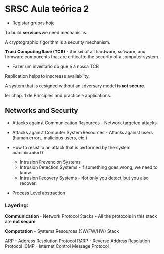 # SRSC Aula teórica 2

- Registar grupos hoje

To build **services** we need mechanisms.

A cryptographic algorithm is a security mechanism.

**Trust Computing Base (TCB)** - the set of all hardware, software, and firmware components that are critical to the security of a computer system.

- Fazer um inventário do que é a nossa TCB

Replication helps to inscrease availability.

A system that is designed without an adversary model **is not secure.**

ler chap. 1 de Principles and practice e applications.

## Networks and Security

- Attacks against Communication Resources - Network-targeted attacks
- Attacks against Computer System Resources - Attacks against users (human errors, malicious users, etc.)

- How to resist to an attack that is performed by the system administrator??
  - Intrusion Prevencion Systems
  - Intrusion Detection Systems - If something goes wrong, we need to know.
  - Intrusion Recovery Systems - Not only you detect, but you also recover.

- Process Level abstraction

### Layering:

**Communication** - Network Protocol Stacks - All the protocols in this stack are **not secure**

**Computation** - Systems Resources (SW/FW/HW) Stack

ARP - Address Resolution Protocol
RARP - Reverse Address Resolution Protocol
ICMP - Internet Control Message Protocol
